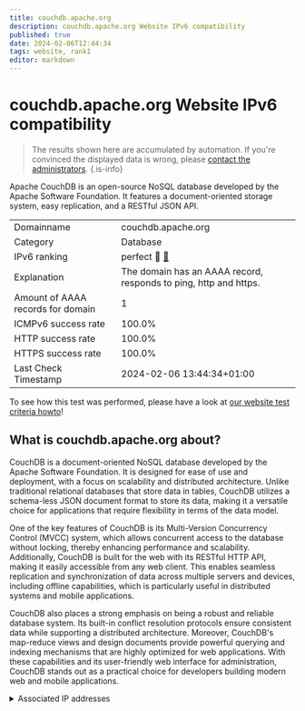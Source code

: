 ```yaml
---
title: couchdb.apache.org
description: couchdb.apache.org Website IPv6 compatibility
published: true
date: 2024-02-06T12:44:34
tags: website, rank1
editor: markdown
---
```


# couchdb.apache.org Website IPv6 compatibility

> The results shown here are accumulated by automation. If you're convinced the displayed data is wrong, please [contact the administrators](/howto/chat). 
{.is-info}

Apache CouchDB is an open-source NoSQL database developed by the Apache Software Foundation. It features a document-oriented storage system, easy replication, and a RESTful JSON API.


|   |   |
| - | - |
| Domainname | couchdb.apache.org
| Category | Database |
| IPv6 ranking | perfect :1st_place_medal: [🔗](/howto/ranking) |
| Explanation | The domain has an AAAA record, responds to ping, http and https. |
| Amount of AAAA records for domain | 1 |
| ICMPv6 success rate | 100.0%|
| HTTP success rate | 100.0% |
| HTTPS success rate | 100.0% |
| Last Check Timestamp | 2024-02-06 13:44:34+01:00 |

To see how this test was performed, please have a look at [our website test criteria howto](/howto/testcriteria/website)!


## What is couchdb.apache.org about?
CouchDB is a document-oriented NoSQL database developed by the Apache Software Foundation. It is designed for ease of use and deployment, with a focus on scalability and distributed architecture. Unlike traditional relational databases that store data in tables, CouchDB utilizes a schema-less JSON document format to store its data, making it a versatile choice for applications that require flexibility in terms of the data model.

One of the key features of CouchDB is its Multi-Version Concurrency Control (MVCC) system, which allows concurrent access to the database without locking, thereby enhancing performance and scalability. Additionally, CouchDB is built for the web with its RESTful HTTP API, making it easily accessible from any web client. This enables seamless replication and synchronization of data across multiple servers and devices, including offline capabilities, which is particularly useful in distributed systems and mobile applications.

CouchDB also places a strong emphasis on being a robust and reliable database system. Its built-in conflict resolution protocols ensure consistent data while supporting a distributed architecture. Moreover, CouchDB's map-reduce views and design documents provide powerful querying and indexing mechanisms that are highly optimized for web applications. With these capabilities and its user-friendly web interface for administration, CouchDB stands out as a practical choice for developers building modern web and mobile applications.



<details>
<summary>Associated IP addresses</summary>

2a04:4e42::644

</details>
